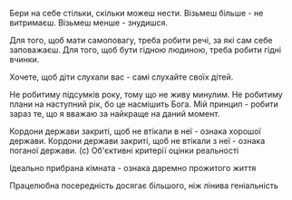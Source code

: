 Бери на себе стільки, скільки можеш нести.
Візьмеш більше - не витримаєш.
Візьмеш менше - знудишся.

Для того, щоб мати самоповагу, треба робити речі, за які сам себе заповажаєш.
Для того, щоб бути гідною людиною, треба робити гідні вчинки.

Хочете, щоб діти слухали вас - самі слухайте своїх дітей.

Не робитиму підсумків року, тому що не живу минулим.
Не робитиму плани на наступний рік, бо це насмішить Бога.
Мій принцип - робити зараз те, що я вважаю за найкраще на даний момент. 

Кордони держави закриті, щоб не втікали в неї - ознака хорошої держави.
Кордони держави закриті, щоб не втікали з неї - ознака поганої держави.
(с) Об'єктивні критерії оцінки реальності

Ідеально прибрана кімната - ознака даремно прожитого життя

Працелюбна посередність досягає більшого, ніж лінива геніальність


